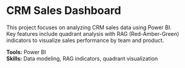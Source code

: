 # CRM Sales Dashboard

This project focuses on analyzing CRM sales data using Power BI.  
Key features include quadrant analysis with RAG (Red-Amber-Green) indicators to visualize sales performance by team and product.

**Tools:** Power BI  
**Skills:** Data modeling, RAG indicators, quadrant visualization  
